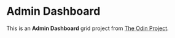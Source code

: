 # Admin Dashboard

This is an **Admin Dashboard** grid project from [The Odin Project]('https://www.theodinproject.com/lessons/node-path-intermediate-html-and-css-admin-dashboard/').
